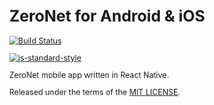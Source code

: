 # ZeroNet for Android & iOS

[![Build Status](https://travis-ci.org/d14na/zeronet-app.png?branch=master)](https://travis-ci.org/d14na/zeronet-app)

[![js-standard-style](https://cdn.rawgit.com/feross/standard/master/badge.svg)](https://github.com/feross/standard)

ZeroNet mobile app written in React Native.

Released under the terms of the [MIT LICENSE](LICENSE).
